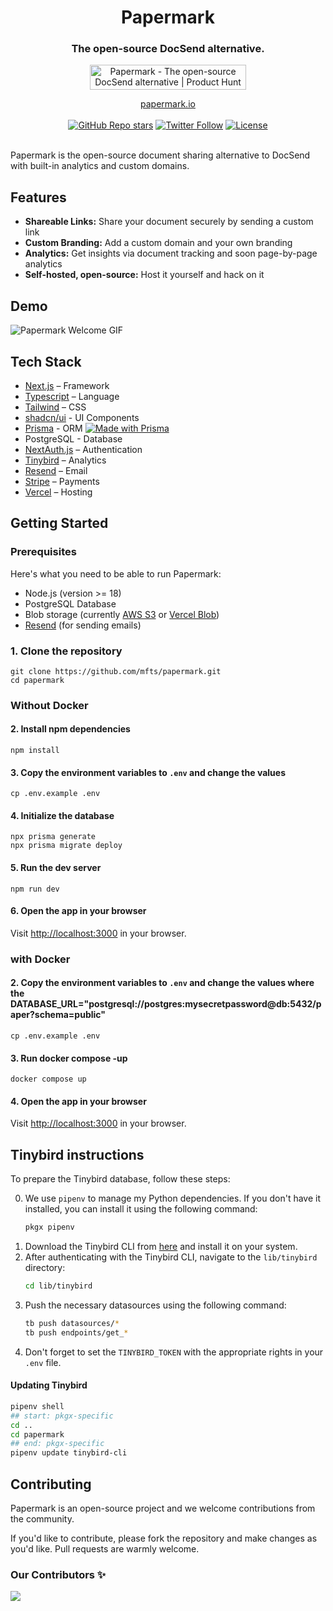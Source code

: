 <div align="center">
  <h1 align="center">Papermark</h1>
  <h3>The open-source DocSend alternative.</h3>

<a target="_blank" href="https://www.producthunt.com/posts/papermark-3?utm_source=badge-top-post-badge&amp;utm_medium=badge&amp;utm_souce=badge-papermark"><img src="https://api.producthunt.com/widgets/embed-image/v1/top-post-badge.svg?post_id=411605&amp;theme=light&amp;period=daily" alt="Papermark - The open-source DocSend alternative | Product Hunt" style="width:250px;height:40px"></a>

</div>

<div align="center">
  <a href="https://www.papermark.io">papermark.io</a>
</div>

<br/>

<div align="center">
  <a href="https://github.com/mfts/papermark/stargazers"><img alt="GitHub Repo stars" src="https://img.shields.io/github/stars/mfts/papermark"></a>
  <a href="https://twitter.com/papermarkio"><img alt="Twitter Follow" src="https://img.shields.io/twitter/follow/papermarkio"></a>
  <a href="https://github.com/mfts/papermark/blob/main/LICENSE"><img alt="License" src="https://img.shields.io/badge/license-AGPLv3-purple"></a>
</div>

<br/>

Papermark is the open-source document sharing alternative to DocSend with built-in analytics and custom domains.

## Features

- **Shareable Links:** Share your document securely by sending a custom link
- **Custom Branding:** Add a custom domain and your own branding
- **Analytics:** Get insights via document tracking and soon page-by-page analytics
- **Self-hosted, open-source:** Host it yourself and hack on it

## Demo

![Papermark Welcome GIF](.github/images/papermark-welcome.gif)

## Tech Stack

- [Next.js](https://nextjs.org/) – Framework
- [Typescript](https://www.typescriptlang.org/) – Language
- [Tailwind](https://tailwindcss.com/) – CSS
- [shadcn/ui](https://ui.shadcn.com) - UI Components
- [Prisma](https://prisma.io) - ORM [![Made with Prisma](https://made-with.prisma.io/dark.svg)](https://prisma.io)
- PostgreSQL - Database
- [NextAuth.js](https://next-auth.js.org/) – Authentication
- [Tinybird](https://tinybird.co) – Analytics
- [Resend](https://resend.com) – Email
- [Stripe](https://stripe.com) – Payments
- [Vercel](https://vercel.com/) – Hosting

## Getting Started

### Prerequisites

Here's what you need to be able to run Papermark:

- Node.js (version >= 18)
- PostgreSQL Database
- Blob storage (currently [AWS S3](https://aws.amazon.com/s3/) or [Vercel Blob](https://vercel.com/storage/blob))
- [Resend](https://resend.com) (for sending emails)

### 1. Clone the repository

```shell
git clone https://github.com/mfts/papermark.git
cd papermark
```

### Without Docker

#### 2. Install npm dependencies

```shell
npm install
```

#### 3. Copy the environment variables to `.env` and change the values

```shell
cp .env.example .env
```

#### 4. Initialize the database

```shell
npx prisma generate
npx prisma migrate deploy
```

#### 5. Run the dev server

```shell
npm run dev
```

#### 6. Open the app in your browser

Visit [http://localhost:3000](http://localhost:3000) in your browser.

### with Docker

#### 2. Copy the environment variables to `.env` and change the values where the DATABASE_URL="postgresql://postgres:mysecretpassword@db:5432/paper?schema=public"

```shell
cp .env.example .env
```

#### 3. Run docker compose -up

```shell
docker compose up
```


#### 4. Open the app in your browser

Visit [http://localhost:3000](http://localhost:3000) in your browser.

## Tinybird instructions

To prepare the Tinybird database, follow these steps:

0. We use `pipenv` to manage my Python dependencies. If you don't have it installed, you can install it using the following command:
   ```sh
   pkgx pipenv
   ```
1. Download the Tinybird CLI from [here](https://www.tinybird.co/docs/cli.html) and install it on your system.
2. After authenticating with the Tinybird CLI, navigate to the `lib/tinybird` directory:
   ```sh
   cd lib/tinybird
   ```
3. Push the necessary datasources using the following command:
   ```sh
   tb push datasources/*
   tb push endpoints/get_*
   ```
4. Don't forget to set the `TINYBIRD_TOKEN` with the appropriate rights in your `.env` file.

#### Updating Tinybird

```sh
pipenv shell
## start: pkgx-specific
cd ..
cd papermark
## end: pkgx-specific
pipenv update tinybird-cli
```

## Contributing

Papermark is an open-source project and we welcome contributions from the community.

If you'd like to contribute, please fork the repository and make changes as you'd like. Pull requests are warmly welcome.

### Our Contributors ✨

<a href="https://github.com/mfts/papermark/graphs/contributors">
  <img src="https://contrib.rocks/image?repo=mfts/papermark" />
</a>
